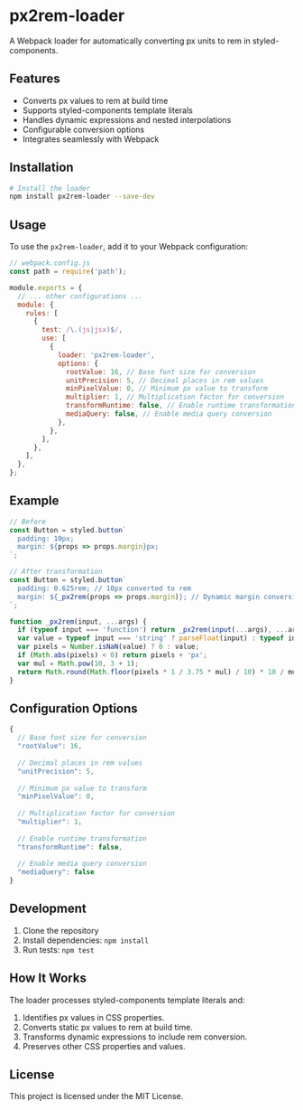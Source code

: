 # px2rem-loader

A Webpack loader for automatically converting px units to rem in styled-components.

## Features
- Converts px values to rem at build time
- Supports styled-components template literals
- Handles dynamic expressions and nested interpolations
- Configurable conversion options
- Integrates seamlessly with Webpack

## Installation

```bash
# Install the loader
npm install px2rem-loader --save-dev
```

## Usage

To use the `px2rem-loader`, add it to your Webpack configuration:

```javascript
// webpack.config.js
const path = require('path');

module.exports = {
  // ... other configurations ...
  module: {
    rules: [
      {
        test: /\.(js|jsx)$/,
        use: [
          {
            loader: 'px2rem-loader',
            options: {
              rootValue: 16, // Base font size for conversion
              unitPrecision: 5, // Decimal places in rem values
              minPixelValue: 0, // Minimum px value to transform
              multiplier: 1, // Multiplication factor for conversion
              transformRuntime: false, // Enable runtime transformation
              mediaQuery: false, // Enable media query conversion
            },
          },
        ],
      },
    ],
  },
};
```

## Example

```javascript
// Before
const Button = styled.button`
  padding: 10px;
  margin: ${props => props.margin}px;
`;

// After transformation
const Button = styled.button`
  padding: 0.625rem; // 10px converted to rem
  margin: ${_px2rem(props => props.margin)}; // Dynamic margin conversion
`;

function _px2rem(input, ...args) {
  if (typeof input === 'function') return _px2rem(input(...args), ...args);
  var value = typeof input === 'string' ? parseFloat(input) : typeof input === 'number' ? input : 0;
  var pixels = Number.isNaN(value) ? 0 : value;
  if (Math.abs(pixels) < 0) return pixels + 'px';
  var mul = Math.pow(10, 3 + 1);
  return Math.round(Math.floor(pixels * 1 / 3.75 * mul) / 10) * 10 / mul + 'rem';
}
```

## Configuration Options

```javascript
{
  // Base font size for conversion
  "rootValue": 16,
  
  // Decimal places in rem values  
  "unitPrecision": 5,
  
  // Minimum px value to transform
  "minPixelValue": 0,
  
  // Multiplication factor for conversion
  "multiplier": 1,
  
  // Enable runtime transformation
  "transformRuntime": false,
  
  // Enable media query conversion
  "mediaQuery": false
}
```

## Development

1. Clone the repository
2. Install dependencies: `npm install`
3. Run tests: `npm test`
## How It Works

The loader processes styled-components template literals and:
1. Identifies px values in CSS properties.
2. Converts static px values to rem at build time.
3. Transforms dynamic expressions to include rem conversion.
4. Preserves other CSS properties and values.

## License

This project is licensed under the MIT License.